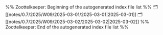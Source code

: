 %% Zoottelkeeper: Beginning of the autogenerated index file list  %%
🗂️ [[notes/0.7/2025/W09/2025-03-01/2025-03-01|2025-03-01]]
🗂️ [[notes/0.7/2025/W09/2025-03-02/2025-03-02|2025-03-02]]
%% Zoottelkeeper: End of the autogenerated index file list  %%

